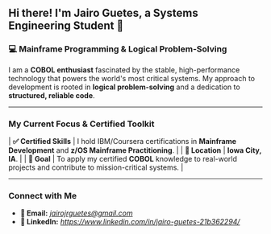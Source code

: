 ## Hi there! I'm Jairo Guetes, a Systems Engineering Student 👋


### 💻 Mainframe Programming & Logical Problem-Solving

I am a **COBOL enthusiast** fascinated by the stable, high-performance technology that powers the world's most critical systems. My approach to development is rooted in **logical problem-solving** and a dedication to **structured, reliable code**.

---

### My Current Focus & Certified Toolkit

| **✅ Certified Skills** | I hold IBM/Coursera certifications in **Mainframe Development** and **z/OS Mainframe Practitioning**. |
| **📍 Location** | **Iowa City, IA**. |
| **🎯 Goal** | To apply my certified **COBOL** knowledge to real-world projects and contribute to mission-critical systems. |

---

### Connect with Me

* **📧 Email:** *jairojrguetes@gmail.com*
* **🔗 LinkedIn:** *https://www.linkedin.com/in/jairo-guetes-21b362294/*
